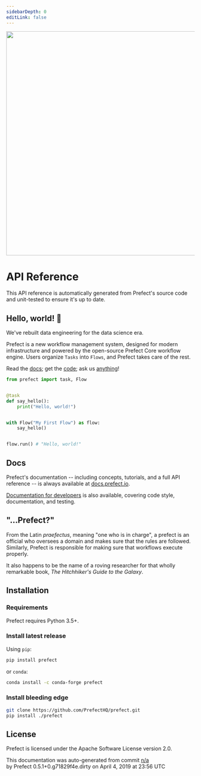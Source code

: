 ```yaml
---
sidebarDepth: 0
editLink: false
---
```



<div align="center" style="margin-bottom:40px;">
<img src="/assets/wordmark-color-horizontal.svg"  width=600 >
</div>

# API Reference

This API reference is automatically generated from Prefect's source code and unit-tested to ensure it's up to date.


## Hello, world! 👋

We've rebuilt data engineering for the data science era.

Prefect is a new workflow management system, designed for modern infrastructure and powered by the open-source Prefect Core workflow engine. Users organize `Tasks` into `Flows`, and Prefect takes care of the rest.

Read the [docs](https://docs.prefect.io); get the [code](#installation); ask us [anything](mailto:help@prefect.io)!

```python
from prefect import task, Flow


@task
def say_hello():
    print("Hello, world!")


with Flow("My First Flow") as flow:
    say_hello()


flow.run() # "Hello, world!"
```

## Docs

Prefect's documentation -- including concepts, tutorials, and a full API reference -- is always available at [docs.prefect.io](https://docs.prefect.io).

[Documentation for developers](https://docs.prefect.io/guide/development/overview.html) is also available, covering code style, documentation, and testing.

## "...Prefect?"

From the Latin _praefectus_, meaning "one who is in charge", a prefect is an official who oversees a domain and makes sure that the rules are followed. Similarly, Prefect is responsible for making sure that workflows execute properly.

It also happens to be the name of a roving researcher for that wholly remarkable book, _The Hitchhiker's Guide to the Galaxy_.

## Installation

### Requirements

Prefect requires Python 3.5+.

### Install latest release

Using `pip`:

```bash
pip install prefect
```

or `conda`:

```bash
conda install -c conda-forge prefect
```

### Install bleeding edge

```bash
git clone https://github.com/PrefectHQ/prefect.git
pip install ./prefect
```

## License

Prefect is licensed under the Apache Software License version 2.0.
<p class="auto-gen">This documentation was auto-generated from commit <a href='https://github.com/PrefectHQ/prefect/commit/n/a'>n/a</a> </br>by Prefect 0.5.1+0.g71829f4e.dirty on April 4, 2019 at 23:56 UTC</p>
